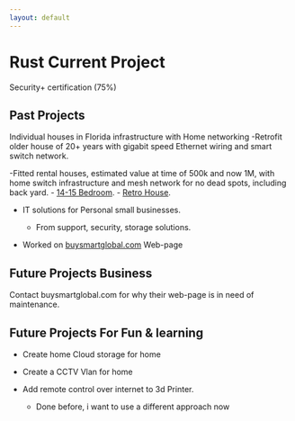 ```yaml
---
layout: default
---
```




# Rust Current Project

Security+ certification (75%)


## Past Projects

Individual houses in Florida infrastructure with Home networking
  -Retrofit older house of 20+ years with gigabit speed Ethernet wiring and smart switch network.

  -Fitted rental houses, estimated value at time of 500k and now 1M, with home switch infrastructure and mesh network for no dead spots, including back yard.
    -   [14-15 Bedroom](./CentralFloridaFurniture.md).
    -   [Retro House](./RetroHouse.md).

 
 - IT solutions for Personal small businesses.
    -  From support, security, storage solutions.
      
 - Worked on [buysmartglobal.com](./https://buysmartglobal.com/buysmart/) Web-page


## Future Projects Business
 Contact buysmartglobal.com for why their web-page is in need of maintenance.

  
## Future Projects For Fun & learning
- Create home Cloud storage for home
  
- Create a CCTV Vlan for home
  
- Add remote control over internet to 3d Printer.
  - Done before, i want to use a different approach now 


